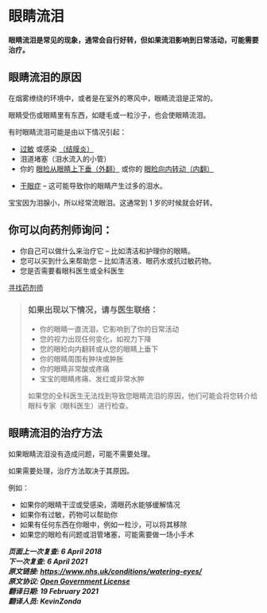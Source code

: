 <!-- watering-eyes -->

# 眼睛流泪

**眼睛流泪是常见的现象，通常会自行好转，但如果流泪影响到日常活动，可能需要治疗。**

## 眼睛流泪的原因

在烟雾缭绕的环境中，或者是在室外的寒风中，眼睛流泪是正常的。

眼睛受伤或眼睛里有东西，如睫毛或一粒沙子，也会使眼睛流泪。

有时眼睛流泪可能是由以下情况引起：

- [过敏](allergies.md) 或感染 [（结膜炎）](conjunctivitis.md)
- 泪道堵塞（泪水流入的小管）
- 你的 [眼睑从眼睛上下垂（外翻）](ectropion.md) 或你的 [眼睑向内转动（内翻）](eyelid-problems.md) 
<!-- FIXME: 潜在的翻译错误，原文 your [eyelid drooping away from the eye (ectropion)](ectropion.md) or [your eyelid turning inwards (entropion)](eyelid-problems.md) -->
- [干眼症](dry-eyes.md) – 这可能导致你的眼睛产生过多的泪水。

宝宝因为泪腺小，所以经常流眼泪。这通常到 1 岁的时候就会好转。



## 你可以向药剂师询问：

- 你自己可以做什么来治疗它 – 比如清洁和护理你的眼睛。
- 您可以买到什么来帮助您 – 比如清洁液、眼药水或抗过敏药物。
- 您是否需要看眼科医生或全科医生

<!-- FIXME: 潜在的区域性内容 -->
[寻找药剂师](https://beta.nhs.uk/find-a-pharmacy/)

> ### **如果出现以下情况，请与医生联络：**
>
> - 你的眼睛一直流泪，它影响到了你的日常活动
> - 您的视力出现任何变化，如视力下降
> - 您的眼睑向内翻转或从您的眼睛上垂下
> - 你的眼睛周围有肿块或肿胀
> - 你的眼睛非常酸或疼痛
> - 宝宝的眼睛疼痛、发红或非常水肿
>
> 如果您的全科医生无法找到导致您眼睛流泪的原因，他们可能会将您转介给眼科专家（眼科医生）进行检查。

## 眼睛流泪的治疗方法

如果眼睛流泪没有造成问题，可能不需要处理。

如果需要处理，治疗方法取决于其原因。

例如：

- 如果你的眼睛干涩或受感染，滴眼药水能够缓解情况
- 如果你有过敏，药物可以帮助你
- 如果有任何东西在你眼中，例如一粒沙，可以将其移除
- 如果您的眼睑有问题或泪管堵塞，可能需要做一场小手术

***页面上一次复查: 6 April 2018  
下一次复查:  6 April 2021  
原文链接: <https://www.nhs.uk/conditions/watering-eyes/>  
原文协议: [Open Government License](http://www.nationalarchives.gov.uk/doc/open-government-licence/version/3/)  
翻译日期: 19 February 2021  
翻译人员: KevinZonda***
